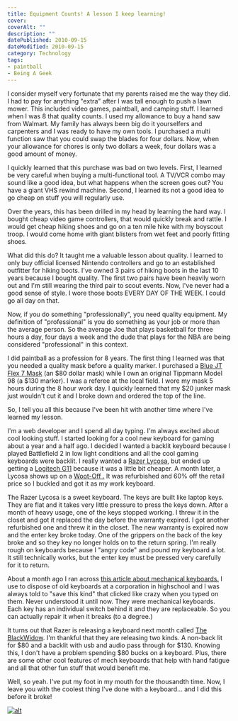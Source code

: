 ```yaml
---
title: Equipment Counts! A lesson I keep learning!
cover: 
coverAlt: ""
description: ""
datePublished: 2010-09-15  
dateModified: 2010-09-15 
category: Technology
tags:
- paintball
- Being A Geek
---
```


I consider myself very fortunate that my parents raised me the way they did.  I had to pay for anything "extra" after I was tall enough to push a lawn mower.  This included video games, paintball, and camping stuff.   I learned when I was 8 that quality counts.  I used my allowance to buy a hand saw from Walmart.  My family has always been big do it yourselfers and carpenters and I was ready to have my own tools.  I purchased a multi function saw that you could swap the blades for four dollars.  Now, when your allowance for chores is only two dollars a week, four dollars was a good amount of money.  

I quickly learned that this purchase was bad on two levels. First, I learned be very careful when buying a multi-functional tool.  A TV/VCR combo may sound like a good idea,  but what happens when the screen goes out? You have a giant VHS rewind machine. Second, I learned its not a good idea to go cheap on stuff you will regularly use.  

Over the years, this has been drilled in my head by learning the hard way.  I bought cheap video game controllers, that would quickly break and rattle. I would get cheap hiking shoes and go on a ten mile hike with my boyscout troop.  I would come home with giant blisters from wet feet and poorly fitting shoes.  

What did this do? It taught me a valuable lesson about quality. I learned to only buy official licensed Nintendo controllers and go to an established outfitter for hiking boots.  I've owned 3 pairs of hiking boots in the last 10 years because I bought quality.  The first two pairs have been heavily worn out and I'm still wearing the third pair to scout events. Now, I've never had a good sense of style.  I wore those boots EVERY DAY OF THE WEEK.  I could go all day on that.
<!-- more -->
Now, if you do something "professionally", you need quality equipment.  My definition of "professional" is you do something as your job or more than the average person.  So the average Joe that plays basketball for three hours a day, four days a week and the dude that plays for the NBA are being considered "professional" in this context.

I did paintball as a profession for 8 years.  The first thing I learned was that you needed a quality mask before a quality marker.   I purchased a [Blue JT Flex 7 Mask](http://www.pbreview.com/products/reviews/?sort=new&prod=167&page=35) (an $80 dollar mask) while I own an original Tippmann Model 98 (a $130 marker).  I was a referee at the local field.  I wore my mask 5 hours during the 8 hour work day.  I quickly learned that my $20 junker mask just wouldn't cut it and I broke down and ordered the top of the line.

So, I tell you all this because I've been hit with another time where I've learned my lesson. 

I'm a web developer and I spend all day typing.  I'm always excited about cool looking stuff.   I started looking for a cool new keyboard for gaming about a year and a half ago.  I decided I wanted a backlit keyboard because I played Battlefield 2 in low light conditions and all the cool gaming keyboards were backlit. I really wanted a [Razer Lycosa](http://store.razerzone.com/store/razerusa/en_US/pd/productID.169417800/categoryId.35156900), but ended up getting a [Logitech G11](http://www.amazon.com/Logitech-Gaming-Keyboard-Black-Silver/dp/B000GP844S) because it was a little bit cheaper.  A month later, a Lycosa shows up on a [ Woot-Off .](http://woot.com/WhatIsWoot.aspx#q9)  It was refurbished and 60% off the retail price so I buckled and got it as my work keyboard.

The Razer Lycosa is a sweet keyboard.  The keys are built like laptop keys.  They are flat and it takes very little pressure to press the keys down.  After a month of heavy usage, one of the keys stopped working.  I threw it in the closet and got it replaced the day before the warranty expired.  I got another refurbished one and threw it in the closet.  The new warranty is expired now and the enter key broke today.  One of the grippers on the back of the key broke and so they key no longer holds on to the return spring.  I'm really rough on keyboards because I "angry code" and pound my keyboard a lot.  It still technically works, but the enter key must be pressed very carefully for it to return.  

About a month ago I ran across [this article about mechanical keyboards.](http://www.overclock.net/computer-peripherals/491752-mechanical-keyboard-guide.html)  I use to dispose of old keyboards at a corporation in highschool and I was always told to "save this kind" that clicked like crazy when you typed on them. Never understood it until now.  They were mechanical keyboards.  Each key has an individual switch behind it and they are replaceable. So you can actually repair it when it breaks (to a degree.)

It turns out that Razer is releasing a keyboard next month called [The BlackWidow](http://www2.razerzone.com/blackwidow/).  I'm thankful that they are releasing two kinds.  A non-back lit for $80 and a backlit with usb and audio pass through for $130.  Knowing this, I don't have a problem spending $80 bucks on a keyboard.  Plus, there are some other cool features of mech keyboards that help with hand fatigue and all that other fun stuff that would benefit me.

Well, so yeah. I've put my foot in my mouth for the thousandth time.  Now, I leave you with the coolest thing I've done with a keyboard... and I did this before it broke!

[![alt](http://blog.worthyd.com/wp-content/uploads/2010/09/worthydkeyboard-300x114.jpg)](http://blog.worthyd.com/wp-content/uploads/2010/09/worthydkeyboard.jpg)
